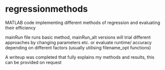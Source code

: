 # regressionmethods
MATLAB code implementing different methods of regression and evaluating their efficiency

mainRun file runs basic method, mainRun_alt versions will trial different approaches by changing parameters etc. or evaluate runtime/ accuracy depending on different factors (usually utilising filename_opt functions)


A writeup was completed that fully explains my methods and results, this can be provided on request

